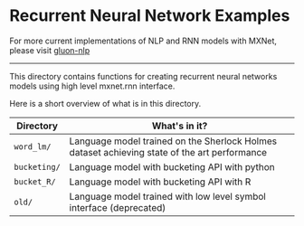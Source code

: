 <!---
  Licensed to the Apache Software Foundation (ASF) under one
  or more contributor license agreements.  See the NOTICE file
  distributed with this work for additional information
  regarding copyright ownership.  The ASF licenses this file
  to you under the Apache License, Version 2.0 (the
  "License"); you may not use this file except in compliance
  with the License.  You may obtain a copy of the License at

    http://www.apache.org/licenses/LICENSE-2.0

  Unless required by applicable law or agreed to in writing,
  software distributed under the License is distributed on an
  "AS IS" BASIS, WITHOUT WARRANTIES OR CONDITIONS OF ANY
  KIND, either express or implied.  See the License for the
  specific language governing permissions and limitations
  under the License.
-->

Recurrent Neural Network Examples
===========

For more current implementations of NLP and RNN models with MXNet, please visit [gluon-nlp](http://gluon-nlp.mxnet.io/index.html)

------


This directory contains functions for creating recurrent neural networks
models using high level mxnet.rnn interface.

Here is a short overview of what is in this directory.

Directory | What's in it?
--- | ---
`word_lm/` | Language model trained on the Sherlock Holmes dataset achieving state of the art performance
`bucketing/` | Language model with bucketing API with python
`bucket_R/` | Language model with bucketing API with R
`old/` | Language model trained with low level symbol interface (deprecated)
